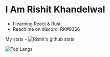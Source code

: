 # I Am Rishit Khandelwal

- I learning React & Rust.
- Reach me on discord: RK#9366

My stats -
![Rishit's github stats](https://github-readme-stats.vercel.app/api?username=rishit-khandelwal)

![Top Langs](https://github-readme-stats.vercel.app/api/top-langs/?username=rishit-khandelwal)


<!--
**rishit-khandelwal/rishit-khandelwal** is a ✨ _special_ ✨ repository because its `README.md` (this file) appears on your GitHub profile.

Here are some ideas to get you started:

- 🔭 I’m currently working on ...
- 🌱 I’m currently learning ... React & Rust!
- 👯 I’m looking to collaborate on anything!
- 🤔 I’m looking for help with ...
- 💬 Ask me about ...
- 📫 How to reach me: ...
- 😄 Pronouns: ...
- ⚡ Fun fact: ...
-->
